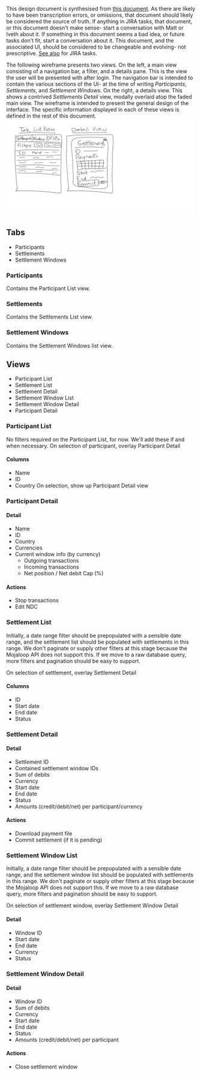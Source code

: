 
This design document is synthesised from [this document](
https://modusbox.atlassian.net/wiki/spaces/CV/pages/340820007/30+Admin+Portal#id-30AdminPortal-3%29Financemanagementportal).
As there are likely to have been transcription errors, or omissions, that document should likely be
considered the source of truth. If anything in JIRA tasks, that document, or this document doesn't
make sense- start a conversation with Matt or Iveth about it. If something in this document seems a
bad idea, or future tasks don't fit, start a conversation about it. This document, and the
associated UI, should be considered to be changeable and evolving- not prescriptive.
[See also](https://modusbox.atlassian.net/wiki/spaces/CV/pages/338855324/Portals) for JIRA tasks.

The following wireframe presents two views. On the left, a main view consisting of a navigation
bar, a filter, and a details pane. This is the view the user will be presented with after login.
The navigation bar is intended to contain the various sections of the UI- at the time of writing
_Participants_, _Settlements_, and _Settlement Windows_. On the right, a details view. This shows a
contrived _Settlements Detail_ view, modally overlaid atop the faded main view. The wireframe is
intended to present the general design of the interface. The specific information displayed in each
of these views is defined in the rest of this document.
![Shoddy UI wireframe](./wireframe.png?raw=true)


## Tabs
* Participants
* Settlements
* Settlement Windows


### Participants
Contains the Participant List view.


### Settlements
Contains the Settlements List view.


### Settlement Windows
Contains the Settlement Windows list view.



## Views
* Participant List
* Settlement List
* Settlement Detail
* Settlement Window List
* Settlement Window Detail
* Participant Detail


### Participant List
No filters required on the Participant List, for now. We'll add these if and when necessary.
On selection of participant, overlay Participant Detail

#### Columns
* Name
* ID
* Country
On selection, show up Participant Detail view


### Participant Detail

#### Detail
* Name
* ID
* Country
* Currencies
* Current window info (by currency)
    * Outgoing transactions
    * Incoming transactions
    * Net position / Net debit Cap (%)

#### Actions
* Stop transactions
* Edit NDC


### Settlement List
Initially, a date range filter should be prepopulated with a sensible date range, and the
settlement list should be populated with settlements in this range. We don't paginate or supply
other filters at this stage because the Mojaloop API does not support this. If we move to a raw
database query, more filters and pagination should be easy to support.

On selection of settlement, overlay Settlement Detail

#### Columns
* ID
* Start date
* End date
* Status


### Settlement Detail

#### Detail
* Settlement ID
* Contained settlement window IDs
* Sum of debits
* Currency
* Start date
* End date
* Status
* Amounts (credit/debit/net) per participant/currency

#### Actions
* Download payment file
* Commit settlement (if it is pending)


### Settlement Window List
Initially, a date range filter should be prepopulated with a sensible date range, and the
settlement window list should be populated with settlements in this range. We don't paginate or
supply other filters at this stage because the Mojaloop API does not support this. If we move to a
raw database query, more filters and pagination should be easy to support.

On selection of settlement window, overlay Settlement Window Detail

#### Detail
* Window ID
* Start date
* End date
* Currency
* Status


### Settlement Window Detail

#### Detail
* Window ID
* Sum of debits
* Currency
* Start date
* End date
* Status
* Amounts (credit/debit/net) per participant

#### Actions
* Close settlement window
